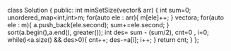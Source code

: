 class Solution {
public:
int minSetSize(vector<int>& arr) {
int sum=0;
unordered_map<int,int>m;
for(auto ele : arr){
m[ele]++;
}
vector<int>a;
for(auto ele : m){
a.push_back(ele.second);
sum+=ele.second;
}
sort(a.begin(),a.end(), greater<int>());
int des= sum - (sum/2), cnt=0 , i=0;
while(i<a.size() && des>0){
cnt++;
des-=a[i];
i++;
}
return cnt;
}
};